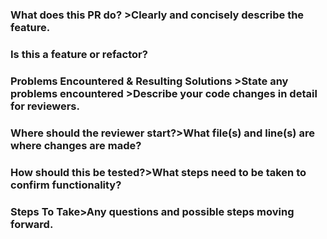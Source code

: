 ### What does this PR do? >Clearly and concisely describe the feature. 



### Is this a feature or refactor?



### Problems Encountered & Resulting Solutions  >State any problems encountered >Describe your code changes in detail for reviewers.



### Where should the reviewer start?>What file(s) and line(s) are where changes are made?



### How should this be tested?>What steps need to be taken to confirm functionality? 



### Steps To Take>Any questions and possible steps moving forward.

